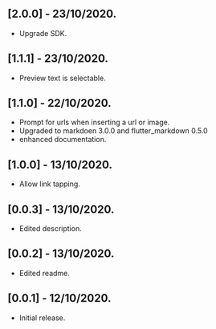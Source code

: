 ## [2.0.0] - 23/10/2020.

* Upgrade SDK.

## [1.1.1] - 23/10/2020.

* Preview text is selectable.

## [1.1.0] - 22/10/2020.

* Prompt for urls when inserting a url or image.
* Upgraded to markdoen 3.0.0 and flutter_markdown 0.5.0
* enhanced documentation.

## [1.0.0] - 13/10/2020.

* Allow link tapping.

## [0.0.3] - 13/10/2020.

* Edited description.

## [0.0.2] - 13/10/2020.

* Edited readme.


## [0.0.1] - 12/10/2020.

* Initial release.
